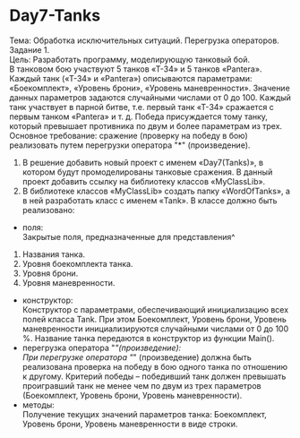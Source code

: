 # Day7-Tanks
Тема: Обработка исключительных ситуаций. Перегрузка операторов.</br>
Задание 1. </br>
Цель: Разработать программу, моделирующую танковый бой.</br>
В танковом бою участвуют 5 танков «Т-34»
и 5 танков «Pantera». Каждый танк («Т-34» и «Pantera»)
описываются параметрами: «Боекомплект», «Уровень
брони», «Уровень маневренности». Значение данных
параметров задаются случайными числами от 0 до 100.
Каждый танк участвует в парной битве, т.е. первый
танк «Т-34» сражается с первым танком «Pantera» и т. д.
Победа присуждается тому танку, который превышает
противника по двум и более параметрам из трех.</br>
Основное требование: сражение (проверку на победу в бою)
реализовать путем перегрузки оператора "*" (произведение).</br>
1. В решение добавить новый проект с именем «Day7(Tanks)»,
в котором будут промоделированы танковые сражения. В данный
проект добавить ссылку на библиотеку классов «MyClassLib».
2. В библиотеке классов «MyClassLib» создать папку «WordOfTanks»,
а в ней разработать класс с именем «Tank». В классе должно быть реализовано:</br>
- поля:</br>
Закрытые поля, предназначенные для представления^
1. Названия танка.
2. Уровня боекомплекта танка.
3. Уровня брони.
4. Уровня маневренности.</br>
- конструктор:</br>
Конструктор с параметрами, обеспечивающий инициализацию всех полей класса Tank.
При этом Боекомплект, Уровень брони, Уровень маневренности инициализируются случайными числами от 0 до 100 %.
Название танка передаются в конструктор из функции Main().
- перегрузка оператора "*"(произведение):</br>
При перегрузке оператора "*" (произведение) должна быть реализована проверка
на победу в бою одного танка по отношению к другому.
Критерий победы – победивший танк должен превышать проигравший танк не менее чем по двум из трех параметров (Боекомплект, Уровень брони, Уровень маневренности).
- методы:</br>
Получение текущих значений параметров танка: Боекомплект, Уровень брони, Уровень маневренности в виде строки.
